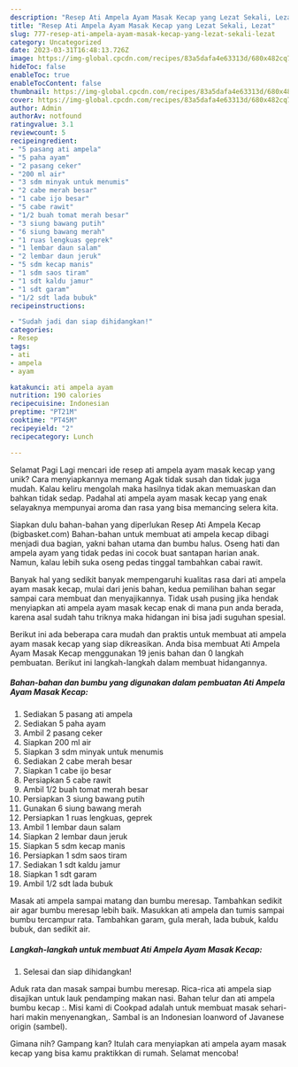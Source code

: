 ```yaml
---
description: "Resep Ati Ampela Ayam Masak Kecap yang Lezat Sekali, Lezat"
title: "Resep Ati Ampela Ayam Masak Kecap yang Lezat Sekali, Lezat"
slug: 777-resep-ati-ampela-ayam-masak-kecap-yang-lezat-sekali-lezat
category: Uncategorized
date: 2023-03-31T16:48:13.726Z
image: https://img-global.cpcdn.com/recipes/83a5dafa4e63313d/680x482cq70/ati-ampela-ayam-masak-kecap-foto-resep-utama.jpg
hideToc: false
enableToc: true
enableTocContent: false
thumbnail: https://img-global.cpcdn.com/recipes/83a5dafa4e63313d/680x482cq70/ati-ampela-ayam-masak-kecap-foto-resep-utama.jpg
cover: https://img-global.cpcdn.com/recipes/83a5dafa4e63313d/680x482cq70/ati-ampela-ayam-masak-kecap-foto-resep-utama.jpg
author: Admin
authorAv: notfound
ratingvalue: 3.1
reviewcount: 5
recipeingredient:
- "5 pasang ati ampela"
- "5 paha ayam"
- "2 pasang ceker"
- "200 ml air"
- "3 sdm minyak untuk menumis"
- "2 cabe merah besar"
- "1 cabe ijo besar"
- "5 cabe rawit"
- "1/2 buah tomat merah besar"
- "3 siung bawang putih"
- "6 siung bawang merah"
- "1 ruas lengkuas geprek"
- "1 lembar daun salam"
- "2 lembar daun jeruk"
- "5 sdm kecap manis"
- "1 sdm saos tiram"
- "1 sdt kaldu jamur"
- "1 sdt garam"
- "1/2 sdt lada bubuk"
recipeinstructions:

- "Sudah jadi dan siap dihidangkan!"
categories:
- Resep
tags:
- ati
- ampela
- ayam

katakunci: ati ampela ayam 
nutrition: 190 calories
recipecuisine: Indonesian
preptime: "PT21M"
cooktime: "PT45M"
recipeyield: "2"
recipecategory: Lunch

---
```



Selamat Pagi Lagi mencari ide resep ati ampela ayam masak kecap yang unik? Cara menyiapkannya memang Agak tidak susah dan tidak juga mudah. Kalau keliru mengolah maka hasilnya tidak akan memuaskan dan bahkan tidak sedap. Padahal ati ampela ayam masak kecap yang enak selayaknya mempunyai aroma dan rasa yang bisa memancing selera kita.


Siapkan dulu bahan-bahan yang diperlukan Resep Ati Ampela Kecap (bigbasket.com) Bahan-bahan untuk membuat ati ampela kecap dibagi menjadi dua bagian, yakni bahan utama dan bumbu halus. Oseng hati dan ampela ayam yang tidak pedas ini cocok buat santapan harian anak. Namun, kalau lebih suka oseng pedas tinggal tambahkan cabai rawit.

Banyak hal yang sedikit banyak mempengaruhi kualitas rasa dari ati ampela ayam masak kecap, mulai dari jenis bahan, kedua pemilihan bahan segar sampai cara membuat dan menyajikannya. Tidak usah pusing jika hendak menyiapkan ati ampela ayam masak kecap enak di mana pun anda berada, karena asal sudah tahu triknya maka hidangan ini bisa jadi suguhan spesial.


Berikut ini ada beberapa cara mudah dan praktis untuk membuat ati ampela ayam masak kecap yang siap dikreasikan. Anda bisa membuat Ati Ampela Ayam Masak Kecap menggunakan 19 jenis bahan dan 0 langkah pembuatan. Berikut ini langkah-langkah dalam membuat hidangannya.

<!--inarticleads1-->

##### Bahan-bahan dan bumbu yang digunakan dalam pembuatan Ati Ampela Ayam Masak Kecap:

1. Sediakan 5 pasang ati ampela
1. Sediakan 5 paha ayam
1. Ambil 2 pasang ceker
1. Siapkan 200 ml air
1. Siapkan 3 sdm minyak untuk menumis
1. Sediakan 2 cabe merah besar
1. Siapkan 1 cabe ijo besar
1. Persiapkan 5 cabe rawit
1. Ambil 1/2 buah tomat merah besar
1. Persiapkan 3 siung bawang putih
1. Gunakan 6 siung bawang merah
1. Persiapkan 1 ruas lengkuas, geprek
1. Ambil 1 lembar daun salam
1. Siapkan 2 lembar daun jeruk
1. Siapkan 5 sdm kecap manis
1. Persiapkan 1 sdm saos tiram
1. Sediakan 1 sdt kaldu jamur
1. Siapkan 1 sdt garam
1. Ambil 1/2 sdt lada bubuk


Masak ati ampela sampai matang dan bumbu meresap. Tambahkan sedikit air agar bumbu meresap lebih baik. Masukkan ati ampela dan tumis sampai bumbu tercampur rata. Tambahkan garam, gula merah, lada bubuk, kaldu bubuk, dan sedikit air. 

<!--inarticleads2-->

##### Langkah-langkah untuk membuat Ati Ampela Ayam Masak Kecap:


1. Selesai dan siap dihidangkan!

Aduk rata dan masak sampai bumbu meresap. Rica-rica ati ampela siap disajikan untuk lauk pendamping makan nasi. Bahan telur dan ati ampela bumbu kecap :. Misi kami di Cookpad adalah untuk membuat masak sehari-hari makin menyenangkan,. Sambal is an Indonesian loanword of Javanese origin (sambel). 

Gimana nih? Gampang kan? Itulah cara menyiapkan ati ampela ayam masak kecap yang bisa kamu praktikkan di rumah. Selamat mencoba!
